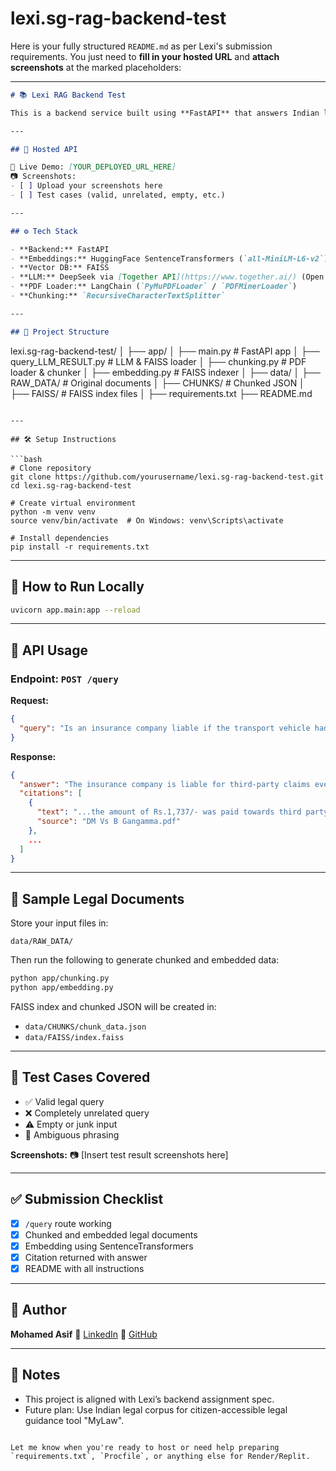 # lexi.sg-rag-backend-test

Here is your fully structured `README.md` as per Lexi's submission requirements. You just need to **fill in your hosted URL** and **attach screenshots** at the marked placeholders:

---

```markdown
# 📚 Lexi RAG Backend Test

This is a backend service built using **FastAPI** that answers Indian legal queries using **Retrieval-Augmented Generation (RAG)**. It retrieves relevant legal content from documents (PDF/DOCX), generates a response, and returns citation sources.

---

## 🚀 Hosted API

📎 Live Demo: [YOUR_DEPLOYED_URL_HERE]  
📷 Screenshots:  
- [ ] Upload your screenshots here  
- [ ] Test cases (valid, unrelated, empty, etc.)

---

## ⚙️ Tech Stack

- **Backend:** FastAPI  
- **Embeddings:** HuggingFace SentenceTransformers (`all-MiniLM-L6-v2`)  
- **Vector DB:** FAISS  
- **LLM:** DeepSeek via [Together API](https://www.together.ai/) (Open Source)  
- **PDF Loader:** LangChain (`PyMuPDFLoader` / `PDFMinerLoader`)  
- **Chunking:** `RecursiveCharacterTextSplitter`

---

## 📂 Project Structure

```

lexi.sg-rag-backend-test/
│
├── app/
│   ├── main.py                  # FastAPI app
│   ├── query\_LLM\_RESULT.py      # LLM & FAISS loader
│   ├── chunking.py              # PDF loader & chunker
│   ├── embedding.py             # FAISS indexer
│
├── data/
│   ├── RAW\_DATA/                # Original documents
│   ├── CHUNKS/                  # Chunked JSON
│   ├── FAISS/                   # FAISS index files
│
├── requirements.txt
├── README.md

````

---

## 🛠️ Setup Instructions

```bash
# Clone repository
git clone https://github.com/yourusername/lexi.sg-rag-backend-test.git
cd lexi.sg-rag-backend-test

# Create virtual environment
python -m venv venv
source venv/bin/activate  # On Windows: venv\Scripts\activate

# Install dependencies
pip install -r requirements.txt
````

---

## 🔨 How to Run Locally

```bash
uvicorn app.main:app --reload
```

---

## 🔎 API Usage

### Endpoint: `POST /query`

**Request:**

```json
{
  "query": "Is an insurance company liable if the transport vehicle had no permit?"
}
```

**Response:**

```json
{
  "answer": "The insurance company is liable for third-party claims even if the transport vehicle lacked a permit, provided the policy covers third-party risks. ...",
  "citations": [
    {
      "text": "...the amount of Rs.1,737/- was paid towards third party premium...",
      "source": "DM Vs B Gangamma.pdf"
    },
    ...
  ]
}
```

---

## 📄 Sample Legal Documents

Store your input files in:

```
data/RAW_DATA/
```

Then run the following to generate chunked and embedded data:

```bash
python app/chunking.py
python app/embedding.py
```

FAISS index and chunked JSON will be created in:

* `data/CHUNKS/chunk_data.json`
* `data/FAISS/index.faiss`

---

## 🧪 Test Cases Covered

* ✅ Valid legal query
* ❌ Completely unrelated query
* ⚠️ Empty or junk input
* 🤔 Ambiguous phrasing

**Screenshots:**
📷 \[Insert test result screenshots here]

---

## ✅ Submission Checklist

* [x] `/query` route working
* [x] Chunked and embedded legal documents
* [x] Embedding using SentenceTransformers
* [x] Citation returned with answer
* [x] README with all instructions

---

## 👤 Author

**Mohamed Asif**
🔗 [LinkedIn](https://www.linkedin.com/in/mohamed-asif-a5856817b/)
🐙 [GitHub](https://github.com/MohamedAsifS)

---

## 📝 Notes

* This project is aligned with Lexi’s backend assignment spec.
* Future plan: Use Indian legal corpus for citizen-accessible legal guidance tool "MyLaw".

```

Let me know when you're ready to host or need help preparing `requirements.txt`, `Procfile`, or anything else for Render/Replit.
```
